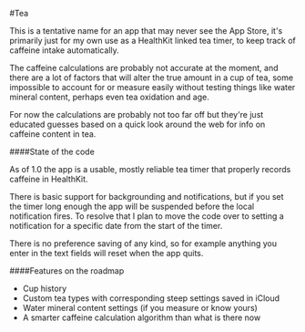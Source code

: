 #Tea

This is a tentative name for an app that may never see the App Store, it's
primarily just for my own use as a HealthKit linked tea timer, to keep track
of caffeine intake automatically.

The caffeine calculations are probably not accurate at the moment, and there are
a lot of factors that will alter the true amount in a cup of tea, some impossible
to account for or measure easily without testing things like water mineral
content, perhaps even tea oxidation and age.

For now the calculations are probably not too far off but they're just educated
guesses based on a quick look around the web for info on caffeine content in tea.

####State of the code

As of 1.0 the app is a usable, mostly reliable tea timer that properly records 
caffeine in HealthKit.  

There is basic support for backgrounding and notifications, but if you set the 
timer long enough the app will be suspended before the local notification 
fires. To resolve that I plan to move the code over to setting a notification 
for a specific date from the start of the timer.

There is no preference saving of any kind, so for example anything you enter in 
the text fields will reset when the app quits.

####Features on the roadmap

* Cup history
* Custom tea types with corresponding steep settings saved in iCloud
* Water mineral content settings (if you measure or know yours)
* A smarter caffeine calculation algorithm than what is there now